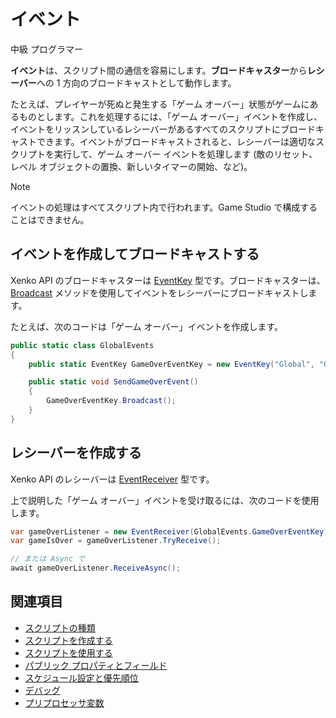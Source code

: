 # イベント

<span class="label label-doc-level">中級</span>
<span class="label label-doc-audience">プログラマー</span>

**イベント**は、スクリプト間の通信を容易にします。**ブロードキャスター**から**レシーバー**への 1 方向のブロードキャストとして動作します。

たとえば、プレイヤーが死ぬと発生する「ゲーム オーバー」状態がゲームにあるものとします。これを処理するには、「ゲーム オーバー」イベントを作成し、イベントをリッスンしているレシーバーがあるすべてのスクリプトにブロードキャストできます。イベントがブロードキャストされると、レシーバーは適切なスクリプトを実行して、ゲーム オーバー イベントを処理します (敵のリセット、レベル オブジェクトの置換、新しいタイマーの開始、など)。

>[!NOTE]
>イベントの処理はすべてスクリプト内で行われます。Game Studio で構成することはできません。

## イベントを作成してブロードキャストする

Xenko API のブロードキャスターは [EventKey](xref:SiliconStudio.Xenko.Engine.Events.EventKey) 型です。ブロードキャスターは、[Broadcast](xref:SiliconStudio.Xenko.Engine.Events.EventKey#SiliconStudio_Xenko_Engine_Events_EventKey_Broadcast) メソッドを使用してイベントをレシーバーにブロードキャストします。

たとえば、次のコードは「ゲーム オーバー」イベントを作成します。

```cs
public static class GlobalEvents
{
    public static EventKey GameOverEventKey = new EventKey("Global", "Game Over");

    public static void SendGameOverEvent()
    {
        GameOverEventKey.Broadcast();
    }
}
```

## レシーバーを作成する

Xenko API のレシーバーは [EventReceiver](xref:SiliconStudio.Xenko.Engine.Events.EventReceiver) 型です。

上で説明した「ゲーム オーバー」イベントを受け取るには、次のコードを使用します。

```cs
var gameOverListener = new EventReceiver(GlobalEvents.GameOverEventKey);
var gameIsOver = gameOverListener.TryReceive();

// または Async で
await gameOverListener.ReceiveAsync();
```

## 関連項目

* [スクリプトの種類](types-of-script.md)
* [スクリプトを作成する](create-a-script.md)
* [スクリプトを使用する](use-a-script.md)
* [パブリック プロパティとフィールド](public-properties-and-fields.md)
* [スケジュール設定と優先順位](scheduling-and-priorities.md)
* [デバッグ](debugging.md)
* [プリプロセッサ変数](preprocessor-variables.md)

